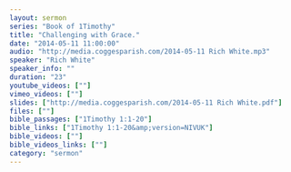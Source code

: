 ```yaml
---
layout: sermon
series: "Book of 1Timothy"
title: "Challenging with Grace."
date: "2014-05-11 11:00:00"
audio: "http://media.coggesparish.com/2014-05-11 Rich White.mp3"
speaker: "Rich White"
speaker_info: ""
duration: "23"
youtube_videos: [""]
vimeo_videos: [""]
slides: ["http://media.coggesparish.com/2014-05-11 Rich White.pdf"]
files: [""]
bible_passages: ["1Timothy 1:1-20"]
bible_links: ["1Timothy 1:1-20&amp;version=NIVUK"]
bible_videos: [""]
bible_videos_links: [""]
category: "sermon"
---
```

